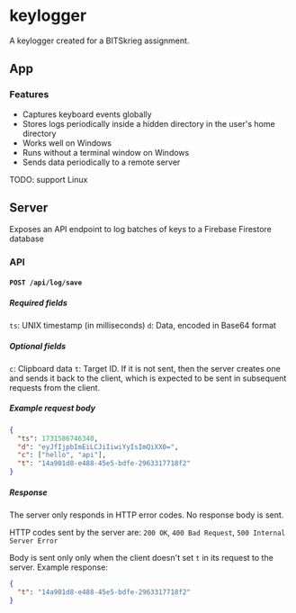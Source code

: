 # keylogger

A keylogger created for a BITSkrieg assignment.

## App

### Features

- Captures keyboard events globally
- Stores logs periodically inside a hidden directory in the user's home directory
- Works well on Windows
- Runs without a terminal window on Windows
- Sends data periodically to a remote server

TODO: support Linux

## Server

Exposes an API endpoint to log batches of keys to a Firebase Firestore database

### API

#### `POST /api/log/save`

##### Required fields

`ts`: UNIX timestamp (in milliseconds)
`d`: Data, encoded in Base64 format

##### Optional fields

`c`: Clipboard data
`t`: Target ID. If it is not sent, then the server creates one and sends it back to the client, which is expected to be sent in subsequent requests from the client.

##### Example request body

```json
{
  "ts": 1731586746340,
  "d": "eyJfIjpbImEiLCJiIiwiYyIsImQiXX0=",
  "c": ["hello", "api"],
  "t": "14a901d8-e488-45e5-bdfe-2963317718f2"
}
```

##### Response

The server only responds in HTTP error codes. No response body is sent.

HTTP codes sent by the server are: `200 OK`, `400 Bad Request`, `500 Internal Server Error`

Body is sent only only when the client doesn't set `t` in its request to the server. Example response:

```json
{
  "t": "14a901d8-e488-45e5-bdfe-2963317718f2"
}
```
